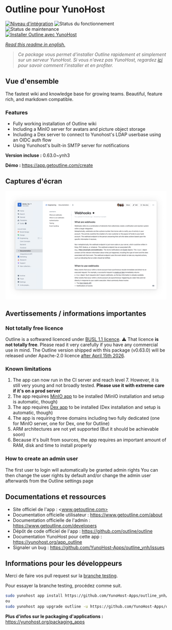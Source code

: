 <!--
N.B.: This README was automatically generated by https://github.com/YunoHost/apps/tree/master/tools/README-generator
It shall NOT be edited by hand.
-->

# Outline pour YunoHost

[![Niveau d'intégration](https://dash.yunohost.org/integration/outline.svg)](https://dash.yunohost.org/appci/app/outline) ![Status du fonctionnement](https://ci-apps.yunohost.org/ci/badges/outline.status.svg) ![Status de maintenance](https://ci-apps.yunohost.org/ci/badges/outline.maintain.svg)  
[![Installer Outline avec YunoHost](https://install-app.yunohost.org/install-with-yunohost.svg)](https://install-app.yunohost.org/?app=outline)

*[Read this readme in english.](./README.md)*

> *Ce package vous permet d'installer Outline rapidement et simplement sur un serveur YunoHost.
Si vous n'avez pas YunoHost, regardez [ici](https://yunohost.org/#/install) pour savoir comment l'installer et en profiter.*

## Vue d'ensemble

The fastest wiki and knowledge base for growing teams. Beautiful, feature rich, and markdown compatible.

### Features

- Fully working installation of Outline wiki
- Including a MinIO server for avatars and picture object storage
- Including a Dex server to connect to Yunohost's LDAP userbase using an OIDC auth flow
- Using Yunohost's built-in SMTP server for notifications


**Version incluse :** 0.63.0~ynh3

**Démo :** https://app.getoutline.com/create

## Captures d'écran

![Capture d'écran de Outline](./doc/screenshots/outline_screenshot.png)

## Avertissements / informations importantes

### Not totally free licence
Outline is a softwared licenced under [BUSL 1.1 licence](https://spdx.org/licenses/BUSL-1.1.html). 
⚠️ That licence **is not totally free**. Please read it very carefully if you have any commercial use in mind.
The Outline version shipped with this package (v0.63.0) will be released under Apache-2.0 licence [after April 15th 2026](https://github.com/outline/outline/blob/1a8f2c3bb08df1ac3fa9cea5a2a7491757b7cf28/LICENSE).

### Known limitations

1. The app can now run in the CI server and reach level 7. However, it is still very young and not broadly tested. **Please use it with extreme care if it's on a prod server**
2. The app requires [MinIO app](https://github.com/YunoHost-apps/minio_ynh) to be installed (MinIO installation and setup is automatic, though)
3. The app requires [Dex app](https://github.com/YunoHost-apps/dex_ynh) to be installed (Dex installation and setup is automatic, though)
4. The app is requiring three domains including two fully dedicated (one for MinIO server, one for Dex, one for Outline)
5. ARM architectures are not yet supported (But it should be achievable soon)
6. Because it's built from sources, the app requires an important amount of RAM, disk and time to install properly


### How to create an admin user

The first user to login will automatically be granted admin rights
You can then change the user rights by default and/or change the admin user afterwards from the Outline settings page

## Documentations et ressources

* Site officiel de l'app : <www.getoutline.com>
* Documentation officielle utilisateur : <https://www.getoutline.com/about>
* Documentation officielle de l'admin : <https://www.getoutline.com/developers>
* Dépôt de code officiel de l'app : <https://github.com/outline/outline>
* Documentation YunoHost pour cette app : <https://yunohost.org/app_outline>
* Signaler un bug : <https://github.com/YunoHost-Apps/outline_ynh/issues>

## Informations pour les développeurs

Merci de faire vos pull request sur la [branche testing](https://github.com/YunoHost-Apps/outline_ynh/tree/testing).

Pour essayer la branche testing, procédez comme suit.

``` bash
sudo yunohost app install https://github.com/YunoHost-Apps/outline_ynh/tree/testing --debug
ou
sudo yunohost app upgrade outline -u https://github.com/YunoHost-Apps/outline_ynh/tree/testing --debug
```

**Plus d'infos sur le packaging d'applications :** <https://yunohost.org/packaging_apps>
